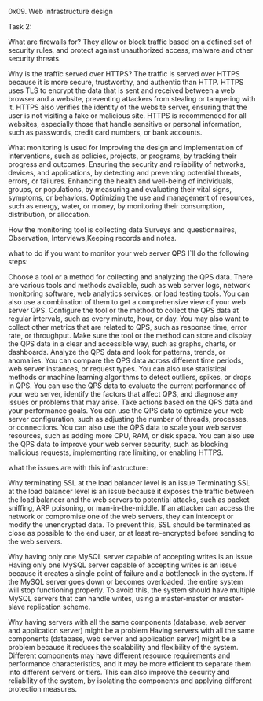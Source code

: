 0x09. Web infrastructure design

Task 2:

What are firewalls for?
They allow or block traffic based on a defined set of security rules, and protect against unauthorized access, malware and other security threats.

Why is the traffic served over HTTPS?
The traffic is served over HTTPS because it is more secure, trustworthy, and authentic than HTTP. HTTPS uses TLS to encrypt the data that is sent and received between a web browser and a website, preventing attackers from stealing or tampering with it. HTTPS also verifies the identity of the website server, ensuring that the user is not visiting a fake or malicious site. HTTPS is recommended for all websites, especially those that handle sensitive or personal information, such as passwords, credit card numbers, or bank accounts.




What monitoring is used for
Improving the design and implementation of interventions, such as policies, projects, or programs, by tracking their progress and outcomes.
Ensuring the security and reliability of networks, devices, and applications, by detecting and preventing potential threats, errors, or failures.
Enhancing the health and well-being of individuals, groups, or populations, by measuring and evaluating their vital signs, symptoms, or behaviors.
Optimizing the use and management of resources, such as energy, water, or money, by monitoring their consumption, distribution, or allocation.




How the monitoring tool is collecting data
Surveys and questionnaires, Observation, Interviews,Keeping records and notes.




what to do if you want to monitor your web server QPS
I`ll do the following steps:

Choose a tool or a method for collecting and analyzing the QPS data. There are various tools and methods available, such as web server logs, network monitoring software, web analytics services, or load testing tools. You can also use a combination of them to get a comprehensive view of your web server QPS.
Configure the tool or the method to collect the QPS data at regular intervals, such as every minute, hour, or day. You may also want to collect other metrics that are related to QPS, such as response time, error rate, or throughput. Make sure the tool or the method can store and display the QPS data in a clear and accessible way, such as graphs, charts, or dashboards.
Analyze the QPS data and look for patterns, trends, or anomalies. You can compare the QPS data across different time periods, web server instances, or request types. You can also use statistical methods or machine learning algorithms to detect outliers, spikes, or drops in QPS. You can use the QPS data to evaluate the current performance of your web server, identify the factors that affect QPS, and diagnose any issues or problems that may arise.
Take actions based on the QPS data and your performance goals. You can use the QPS data to optimize your web server configuration, such as adjusting the number of threads, processes, or connections. You can also use the QPS data to scale your web server resources, such as adding more CPU, RAM, or disk space. You can also use the QPS data to improve your web server security, such as blocking malicious requests, implementing rate limiting, or enabling HTTPS.



what the issues are with this infrastructure:

Why terminating SSL at the load balancer level is an issue
Terminating SSL at the load balancer level is an issue because it exposes the traffic between the load balancer and the web servers to potential attacks, such as packet sniffing, ARP poisoning, or man-in-the-middle. If an attacker can access the network or compromise one of the web servers, they can intercept or modify the unencrypted data. To prevent this, SSL should be terminated as close as possible to the end user, or at least re-encrypted before sending to the web servers.




Why having only one MySQL server capable of accepting writes is an issue
Having only one MySQL server capable of accepting writes is an issue because it creates a single point of failure and a bottleneck in the system. If the MySQL server goes down or becomes overloaded, the entire system will stop functioning properly. To avoid this, the system should have multiple MySQL servers that can handle writes, using a master-master or master-slave replication scheme.




Why having servers with all the same components (database, web server and application server) might be a problem
Having servers with all the same components (database, web server and application server) might be a problem because it reduces the scalability and flexibility of the system. Different components may have different resource requirements and performance characteristics, and it may be more efficient to separate them into different servers or tiers. This can also improve the security and reliability of the system, by isolating the components and applying different protection measures.




